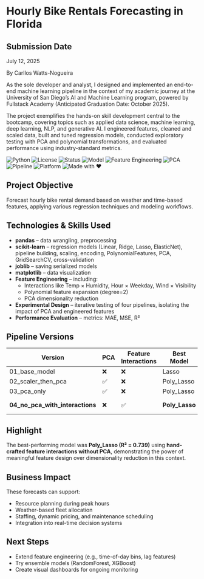 # Hourly Bike Rentals Forecasting in Florida

## Submission Date
July 12, 2025

By Carllos Watts-Nogueira  

As the sole developer and analyst, I designed and implemented an end-to-end machine learning pipeline in the context of my academic journey at the University of San Diego’s AI and Machine Learning program, powered by Fullstack Academy (Anticipated Graduation Date: October 2025).

The project exemplifies the hands-on skill development central to the bootcamp, covering topics such as applied data science, machine learning, deep learning, NLP, and generative AI. I engineered features, cleaned and scaled data, built and tuned regression models, conducted exploratory testing with PCA and polynomial transformations, and evaluated performance using industry-standard metrics.

![Python](https://img.shields.io/badge/Python-3.10+-blue.svg)
![License](https://img.shields.io/badge/License-MIT-green.svg)
![Status](https://img.shields.io/badge/Status-Completed-brightgreen.svg)
![Model](https://img.shields.io/badge/Best%20Model-Poly_Lasso%20(R²%3D0.739)-success.svg)
![Feature Engineering](https://img.shields.io/badge/Feature%20Engineering-Custom%20Interactions-orange.svg)
![PCA](https://img.shields.io/badge/PCA-Optional-lightgrey.svg)
![Pipeline](https://img.shields.io/badge/ML%20Pipeline-4%20Versions-yellow.svg)
![Platform](https://img.shields.io/badge/Platform-Jupyter%20Notebook-blueviolet.svg)
![Made with ❤️](https://img.shields.io/badge/Made%20with-%E2%9D%A4-red.svg)

## Project Objective
Forecast hourly bike rental demand based on weather and time-based features, applying various regression techniques and modeling workflows.

## Technologies & Skills Used

- **pandas** – data wrangling, preprocessing
- **scikit-learn** – regression models (Linear, Ridge, Lasso, ElasticNet), pipeline building, scaling, encoding, PolynomialFeatures, PCA, GridSearchCV, cross-validation
- **joblib** – saving serialized models
- **matplotlib** – data visualization
- **Feature Engineering** – including:
  - Interactions like Temp × Humidity, Hour × Weekday, Wind × Visibility
  - Polynomial feature expansion (degree=2)
  - PCA dimensionality reduction
- **Experimental Design** – iterative testing of four pipelines, isolating the impact of PCA and engineered features
- **Performance Evaluation** – metrics: MAE, MSE, R²

## Pipeline Versions

| Version                          | PCA | Feature Interactions | Best Model   | R²     |
|----------------------------------|-----|-----------------------|--------------|--------|
| 01_base_model                    | ❌  | ❌                    | Lasso        | 0.481  |
| 02_scaler_then_pca               | ✅  | ❌                    | Poly_Lasso   | 0.617  |
| 03_pca_only                      | ✅  | ❌                    | Poly_Lasso   | 0.346  |
| **04_no_pca_with_interactions** | ❌  | ✅                    | **Poly_Lasso** | **0.739** ✅

## Highlight
The best-performing model was **Poly_Lasso (R² = 0.739)** using **hand-crafted feature interactions without PCA**, demonstrating the power of meaningful feature design over dimensionality reduction in this context.

## Business Impact
These forecasts can support:
- Resource planning during peak hours
- Weather-based fleet allocation
- Staffing, dynamic pricing, and maintenance scheduling
- Integration into real-time decision systems

## Next Steps
- Extend feature engineering (e.g., time-of-day bins, lag features)
- Try ensemble models (RandomForest, XGBoost)
- Create visual dashboards for ongoing monitoring

